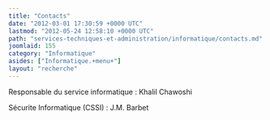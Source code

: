 ```yaml
---
title: "Contacts"
date: "2012-03-01 17:30:59 +0000 UTC"
lastmod: "2012-05-24 12:58:10 +0000 UTC"
path: "services-techniques-et-administration/informatique/contacts.md"
joomlaid: 155
category: "Informatique"
asides: ["Informatique.+menu+"]
layout: "recherche"
---
```

Responsable du service informatique : Khalil Chawoshi

Sécurite Informatique (CSSI) : J.M. Barbet
